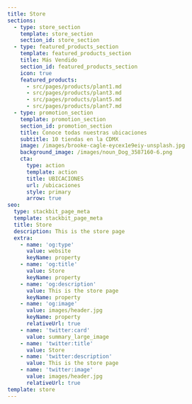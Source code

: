 ```yaml
---
title: Store
sections:
  - type: store_section
    template: store_section
    section_id: store_section
  - type: featured_products_section
    template: featured_products_section
    title: Más Vendido
    section_id: featured_products_section
    icon: true
    featured_products:
      - src/pages/products/plant1.md
      - src/pages/products/plant3.md
      - src/pages/products/plant5.md
      - src/pages/products/plant7.md
  - type: promotion_section
    template: promotion_section
    section_id: promotion_section
    title: Conoce todas nuestras ubicaciones
    subtitle: 10 tiendas en la CDMX
    image: /images/brooke-cagle-eycex1e9eiy-unsplash.jpg
    background_image: /images/noun_Dog_3587160-6.png
    cta:
      type: action
      template: action
      title: UBICACIONES
      url: /ubicaciones
      style: primary
      arrow: true
seo:
  type: stackbit_page_meta
  template: stackbit_page_meta
  title: Store
  description: This is the store page
  extra:
    - name: 'og:type'
      value: website
      keyName: property
    - name: 'og:title'
      value: Store
      keyName: property
    - name: 'og:description'
      value: This is the store page
      keyName: property
    - name: 'og:image'
      value: images/header.jpg
      keyName: property
      relativeUrl: true
    - name: 'twitter:card'
      value: summary_large_image
    - name: 'twitter:title'
      value: Store
    - name: 'twitter:description'
      value: This is the store page
    - name: 'twitter:image'
      value: images/header.jpg
      relativeUrl: true
template: store
---
```


